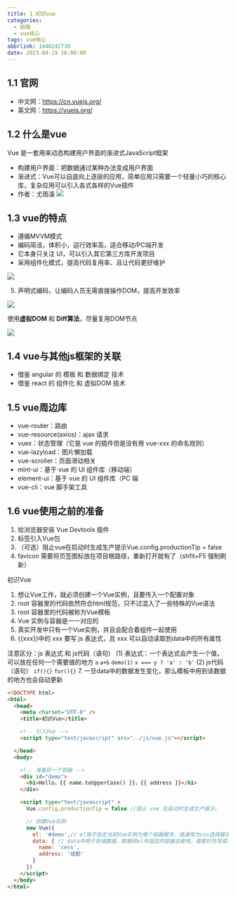 ```yaml
---
title: 1.初识vue
categories:
  - 前端
  - vue核心
tags: vue核心
abbrlink: 1448242730
date: 2023-04-19 16:00:00
---
```


## 1.1 官网
+ 中文网：https://cn.vuejs.org/
+ 英文网：https://vuejs.org/

## 1.2 什么是vue

Vue 是一套用来动态构建用户界面的渐进式JavaScript框架
+ 构建用户界面：把数据通过某种办法变成用户界面
+ 渐进式：Vue可以自底向上逐层的应用，简单应用只需要一个轻量小巧的核心库，复杂应用可以引入各式各样的Vue插件
+ 作者：尤雨溪
![](/img/vue/1img/1.png)

## 1.3 vue的特点
+ 遵循MVVM模式 
+ 编码简洁，体积小，运行效率高，适合移动/PC端开发 
+ 它本身只关注 UI，可以引入其它第三方库开发项目
+ 采用组件化模式，提高代码复用率、且让代码更好维护

![](/img/vue/1img/2.png)

5. 声明式编码，让编码人员无需直接操作DOM，提高开发效率

![](/img/vue/1img/3.png)

使用**虚拟DOM** 和 **Diff算法**，尽量复用DOM节点

![](/img/vue/1img/4.png)

## 1.4 vue与其他js框架的关联
+ 借鉴 angular 的 模板 和 数据绑定 技术
+ 借鉴 react 的 组件化 和 虚拟DOM 技术 

## 1.5 vue周边库
+ vue-router：路由
+ vue-resource(axios)：ajax 请求
+ vuex：状态管理（它是 vue 的插件但是没有用 vue-xxx 的命名规则）
+ vue-lazyload：图片懒加载
+ vue-scroller：页面滑动相关
+ mint-ui：基于 vue 的 UI 组件库（移动端）
+ element-ui：基于 vue 的 UI 组件库（PC 端
+ vue-cli：vue 脚手架工具

## 1.6 vue使用之前的准备

1. 给浏览器安装 Vue Devtools 插件
2. 标签引入Vue包
3. （可选）阻止vue在启动时生成生产提示Vue.config.productionTip = false
4. favicon 需要将页签图标放在项目根路径，重新打开就有了（shfit+F5 强制刷新）

初识Vue


1. 想让Vue工作，就必须创建一个Vue实例，且要传入一个配置对象
2. root 容器里的代码依然符合html规范，只不过混入了一些特殊的Vue语法
3. root 容器里的代码被称为Vue模板
4. Vue 实例与容器是一一对应的
5. 真实开发中只有一个Vue实例，并且会配合着组件一起使用
6. {{xxx}}中的 xxx 要写 js 表达式，且 xxx 可以自动读取到data中的所有属性

注意区分：js 表达式 和 js代码（语句）
(1) 表达式：一个表达式会产生一个值，可以放在任何一个需要值的地方
`a`
`a+b`
`demo(1)`
`x === y ? 'a' : 'b'`
(2) js代码（语句）
`if(){}`
`for(){}`
7. 一旦data中的数据发生变化，那么模板中用到该数据的地方也会自动更新
```html
<!DOCTYPE html>
<html>
  <head>
    <meta charset="UTF-8" />
    <title>初识Vue</title>

    <!-- 引入Vue -->
    <script type="text/javascript" src="../js/vue.js"></script>

  </head>
  <body>

    <!-- 准备好一个容器 -->
    <div id="demo">
      <h1>Hello，{{ name.toUpperCase() }}，{{ address }}</h1>
    </div>

    <script type="text/javascript" >
      Vue.config.productionTip = false //阻止 vue 在启动时生成生产提示。

      // 创建Vue实例
      new Vue({
        el: '#demo',// el用于指定当前Vue实例为哪个容器服务，值通常为css选择器字符串
        data: { // data中用于存储数据，数据供el所指定的容器去使用，值暂时先写成一个对象
          name: 'cess',
          address: '成都'
        }
      })
    </script>
  </body>
</html>
```
